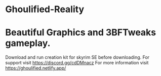 # Ghoulified-Reality
# Beautiful Graphics and 3BFTweaks gameplay.
Download and run creation kit for skyrim SE before downloading.
For support visit https://discord.gg/cdDMnacz
For more information visit https://ghoulified.netlify.app/

